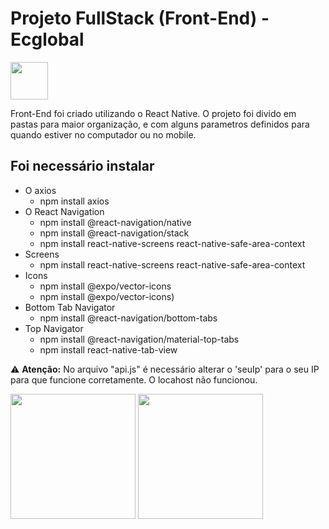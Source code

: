 # Projeto FullStack (Front-End) - Ecglobal

<img src="https://cdn.jsdelivr.net/gh/devicons/devicon@latest/icons/react/react-original-wordmark.svg" width=60 />

Front-End foi criado utilizando o React Native. O projeto foi divido em pastas para maior organização, e com alguns parametros definidos para quando estiver no computador ou no mobile.

## Foi necessário instalar 
- O axios
  * npm install axios
- O React Navigation
  * npm install @react-navigation/native
  * npm install @react-navigation/stack
  * npm install react-native-screens react-native-safe-area-context
- Screens
  * npm install react-native-screens react-native-safe-area-context
- Icons
  * npm install @expo/vector-icons
  * npm install @expo/vector-icons)
- Bottom Tab Navigator
  * npm install @react-navigation/bottom-tabs
- Top Navigator
  * npm install @react-navigation/material-top-tabs
  * npm install react-native-tab-view

⚠️ **Atenção:** No arquivo "api.js" é necessário alterar o 'seuIp' para o seu IP para que funcione corretamente. O locahost não funcionou.

<img src="https://i.ibb.co/mGFtk5s/image.png" width=200> <img src="https://i.ibb.co/PYW555q/image.png" width=200>
